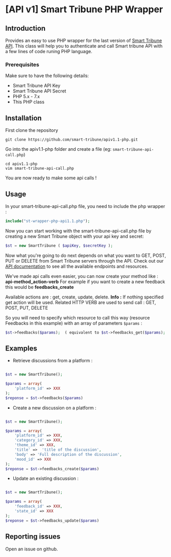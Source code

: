 # [API v1] Smart Tribune PHP Wrapper

## Introduction

Provides an easy to use PHP wrapper for the last version of [Smart Tribune API](https://www.smart-tribune.com/developpeurs-documentation-ressources/api/).
This class will help you to authenticate and call Smart tribune API with a few lines of code runing PHP language.

### Prerequisites

Make sure to have the following details:
* Smart Tribune API Key
* Smart Tribune API Secret
* PHP 5.x - 7.x
* This PHP class

## Installation

First clone the repository
```
git clone https://github.com/smart-tribune/apiv1.1-php.git
```

Go into the apiv1.1-php folder and create a file (eg: ```smart-tribune-api-call.php```)
```
cd apiv1.1-php
vim smart-tribune-api-call.php
```

You are now ready to make some api calls !

## Usage

In your smart-tribune-api-call.php file, you need to include the php wrapper :

```php
include("st-wrapper-php-api1.1.php");
```

Now you can start working with the smart-tribune-api-call.php file by creating a new Smart Tribune object with your api key and secret:
```php
$st = new SmartTribune ( $apiKey, $secretKey );
```

Now what you're going to do next depends on what you want to GET, POST, PUT or DELETE from Smart Tribune servers through the API.
Check out our [API documentation](https://www.smart-tribune.com/developpeurs-documentation-ressources/api/) to see all the available endpoints and resources.

We've made api calls even easier, you can now create your method like : **api-method_action-verb**
For example if you want to create a new feedback this would be **feedbacks_create**

Available actions are : get, create, update, delete. 
**Info :** If nothing specified get action will be used. 
Related HTTP VERB are used to send call : GET, POST, PUT, DELETE


So you will need to specify which resource to call this way (resource Feedbacks in this example) with an array of parameters ```$params``` :
```php
$st->feedbacks($params);  ( equivalent to $st->feedbacks_get($params); )
```

## Examples

- Retrieve discussions from a platform :
```php

$st = new SmartTribune();

$params = array(
    'platform_id' => XXX
);
$reponse = $st->feedbacks($params)

```

- Create a new discussion on a platform :
```php

$st = new SmartTribune();

$params = array(
  	'platform_id' => XXX,
  	'category_id' => XXX,
  	'theme_id' => XXX,
  	'title' =>  'title of the discussion',
  	'body' => 'Full description of the discussion',
  	'mood_id' => XXX
);
$reponse = $st->feedbacks_create($params)

```

- Update an existing discussion :
```php

$st = new SmartTribune();

$params = array(
  	'feedback_id' => XXX,
  	'state_id' => XXX
);
$reponse = $st->feedbacks_update($params)

```

## Reporting issues

Open an issue on github.
